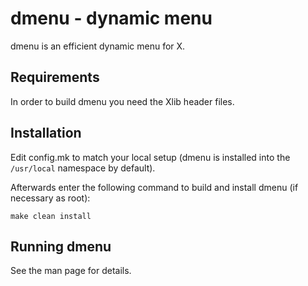 # dmenu - dynamic menu
dmenu is an efficient dynamic menu for X.


## Requirements
In order to build dmenu you need the Xlib header files.


## Installation
Edit config.mk to match your local setup (dmenu is installed into
the `/usr/local` namespace by default).

Afterwards enter the following command to build and install dmenu
(if necessary as root):
```
make clean install
```


## Running dmenu
See the man page for details.
